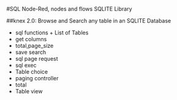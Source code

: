 #SQL Node-Red, nodes and flows SQLITE Library

##knex 2.0: Browse and Search any table in an SQLITE Database

* sql functions + List of Tables
* get columns
* total,page_size
* save search
* sql page request
* sql exec
* Table choice
* paging controller
* total
* Table view
